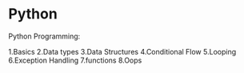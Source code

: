 # Python
Python Programming:

1.Basics
2.Data types
3.Data Structures
4.Conditional Flow
5.Looping
6.Exception Handling
7.functions
8.Oops
